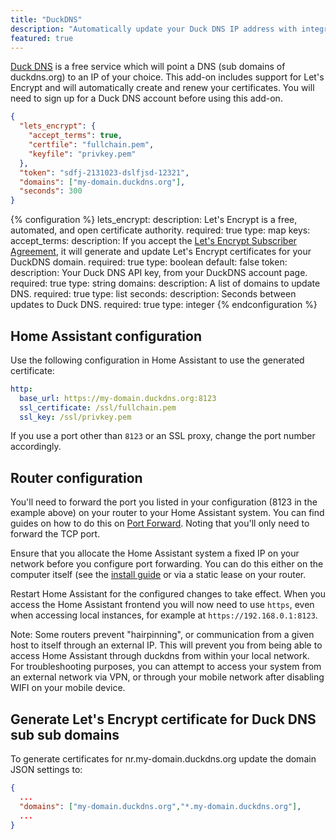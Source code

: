 ```yaml
---
title: "DuckDNS"
description: "Automatically update your Duck DNS IP address with integrated HTTPS support via Let's Encrypt."
featured: true
---
```


[Duck DNS](https://www.duckdns.org/) is a free service which will point a DNS (sub domains of duckdns.org) to an IP of your choice. This add-on includes support for Let's Encrypt and will automatically create and renew your certificates. You will need to sign up for a Duck DNS account before using this add-on.

```json
{
  "lets_encrypt": {
    "accept_terms": true,
    "certfile": "fullchain.pem",
    "keyfile": "privkey.pem"
  },
  "token": "sdfj-2131023-dslfjsd-12321",
  "domains": ["my-domain.duckdns.org"],
  "seconds": 300
}
```

{% configuration %}
lets_encrypt:
  description: Let's Encrypt is a free, automated, and open certificate authority.
  required: true
  type: map
  keys:
    accept_terms:
      description: If you accept the [Let's Encrypt Subscriber Agreement](https://letsencrypt.org/repository/), it will generate and update Let's Encrypt certificates for your DuckDNS domain.
      required: true
      type: boolean
      default: false
token:
  description: Your Duck DNS API key, from your DuckDNS account page.
  required: true
  type: string
domains:
  description: A list of domains to update DNS.
  required: true
  type: list
seconds:
  description: Seconds between updates to Duck DNS.
  required: true
  type: integer
{% endconfiguration %}

## Home Assistant configuration

Use the following configuration in Home Assistant to use the generated certificate:

```yaml
http:
  base_url: https://my-domain.duckdns.org:8123
  ssl_certificate: /ssl/fullchain.pem
  ssl_key: /ssl/privkey.pem
```

If you use a port other than `8123` or an SSL proxy, change the port number accordingly.

## Router configuration

You'll need to forward the port you listed in your configuration (8123 in the example above) on your router to your Home Assistant system. You can find guides on how to do this on [Port Forward](https://portforward.com/). Noting that you'll only need to forward the TCP port.

Ensure that you allocate the Home Assistant system a fixed IP on your network before you configure port forwarding. You can do this either on the computer itself (see the [install guide](/hassio/installation/) or via a static lease on your router.

Restart Home Assistant for the configured changes to take effect. When you access the Home Assistant frontend you will now need to use `https`, even when accessing local instances, for example at `https://192.168.0.1:8123`.

Note: Some routers prevent "hairpinning", or communication from a given host to itself through an external IP. This will prevent you from being able to access Home Assistant through duckdns from within your local network. For troubleshooting purposes, you can attempt to access your system from an external network via VPN, or through your mobile network after disabling WIFI on your mobile device.

## Generate Let's Encrypt certificate for Duck DNS sub sub domains 

To generate certificates for nr.my-domain.duckdns.org update the domain JSON settings to:

```json
{
  ...
  "domains": ["my-domain.duckdns.org","*.my-domain.duckdns.org"],
  ...
}
```
